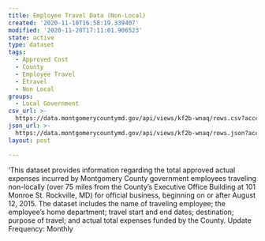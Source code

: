```yaml
---
title: Employee Travel Data (Non-Local)
created: '2020-11-10T16:58:19.339407'
modified: '2020-11-20T17:11:01.906523'
state: active
type: dataset
tags:
  - Approved Cost
  - County
  - Employee Travel
  - Etravel
  - Non Local
groups:
  - Local Government
csv_url: >-
  https://data.montgomerycountymd.gov/api/views/kf2b-wnaq/rows.csv?accessType=DOWNLOAD
json_url: >-
  https://data.montgomerycountymd.gov/api/views/kf2b-wnaq/rows.json?accessType=DOWNLOAD
layout: post

---
```

‘This dataset provides information regarding the total approved actual expenses incurred by Montgomery County government employees traveling non-locally (over 75 miles from the County’s Executive Office Building at 101 Monroe St. Rockville, MD) for official business, beginning on or after August 12, 2015. The dataset includes the name of traveling employee; the employee’s home department; travel start and end dates; destination; purpose of travel; and actual total expenses funded by the County.  Update Frequency: Monthly
